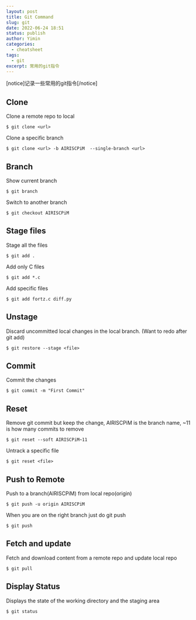 ```yaml
---
layout: post
title: Git Command
slug: git
date: 2022-06-24 18:51
status: publish
author: Yimin
categories: 
  - cheatsheet
tags: 
  - git
excerpt: 常用的git指令
---
```



[notice]记录一些常用的git指令[/notice]

## Clone
Clone a remote repo to local
```
$ git clone <url>
```
Clone a specific branch
```
$ git clone <url> -b AIRISCPiM  --single-branch <url> 
```

## Branch
Show current branch
```
$ git branch
```
Switch to another branch
```
$ git checkout AIRISCPiM
```

## Stage files
Stage all the files
```
$ git add . 
```
Add only C files
```
$ git add *.c 
```
Add specific files
```
$ git add fortz.c diff.py 
```

## Unstage 
Discard uncommitted local changes in the local branch. (Want to redo after git add)
```
$ git restore --stage <file>
```

## Commit
Commit the changes
```
$ git commit -m "First Commit" 
```

## Reset
Remove git commit but keep the change, AIRISCPiM is the branch name, ~11 is how many commits to remove
```
$ git reset --soft AIRISCPiM~11 
```
Untrack a specific file
```
$ git reset <file>
```

## Push to Remote
Push to a branch(AIRISCPiM) from local repo(origin)
```
$ git push -u origin AIRISCPiM 
```
When you are on the right branch just do git push
```
$ git push 
```

## Fetch and update
Fetch and download content from a remote repo and update local repo
```
$ git pull 
```

## Display Status
Displays the state of the working directory and the staging area
```
$ git status 
```
